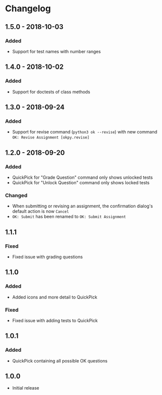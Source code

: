 # Changelog

## 1.5.0 - 2018-10-03
### Added
- Support for test names with number ranges

## 1.4.0 - 2018-10-02
### Added
- Support for doctests of class methods

## 1.3.0 - 2018-09-24
### Added
- Support for revise command (`python3 ok --revise`) with new command `OK: Revise Assignment [okpy.revise]`

## 1.2.0 - 2018-09-20
### Added
- QuickPick for "Grade Question" command only shows unlocked tests
- QuickPick for "Unlock Question" command only shows locked tests 
### Changed
- When submitting or revising an assignment, the confirmation dialog's default action is now `Cancel`
- `OK: Submit` has been renamed to `OK: Submit Assignment`

## 1.1.1
### Fixed
- Fixed issue with grading questions

## 1.1.0
### Added
- Added icons and more detail to QuickPick
### Fixed
- Fixed issue with adding tests to QuickPick

## 1.0.1
### Added
- QuickPick containing all possible OK questions

## 1.0.0

- Initial release